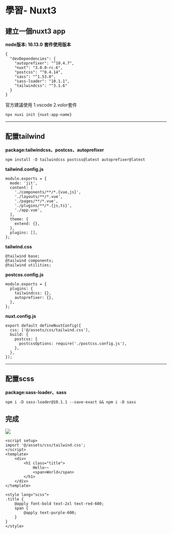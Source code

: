 # 學習- Nuxt3

## 建立一個nuxt3 app

**node版本: 16.13.0**
**套件使用版本**

```javascript=
{
  "devDependencies": {
    "autoprefixer": "^10.4.7",
    "nuxt": "3.0.0-rc.6",
    "postcss": "^8.4.14",
    "sass": "^1.53.0",
    "sass-loader": "10.1.1",
    "tailwindcss": "^3.1.6"
  }
}
```


官方建議使用 
1.vscode
2.volor套件
```shell=
npx nuxi init {nuxt-app-name}
```


---

## 配置tailwind

**package:tailwindcss、postcss、autoprefixer**
```shell=
npm install -D tailwindcss postcss@latest autoprefixer@latest
```

**tailwind.config.js**
```javascript=
module.exports = {
  mode: 'jit',
  content: [
    './components/**/*.{vue,js}',
    './layouts/**/*.vue',
    './pages/**/*.vue',
    './plugins/**/*.{js,ts}',
    './app.vue',
  ],
  theme: {
    extend: {},
  },
  plugins: [],
};
```

**tailwind.css**
```css=
@tailwind base;
@tailwind components;
@tailwind utilities;
```

**postcss.config.js**
```javascript=
module.exports = {
  plugins: {
    tailwindcss: {},
    autoprefixer: {},
  },
};
```

**nuxt.config.js**
```javascript=
export default defineNuxtConfig({
  css: ['@/assets/css/tailwind.css'],
  build: {
    postcss: {
      postcssOptions: require('./postcss.config.js'),
    },
  },
});

```

---


## 配置scss
**package:sass-loader、sass**
```shell=
npm i -D sass-loader@10.1.1 --save-exact && npm i -D sass
```

## 完成
![](https://i.imgur.com/JyBBAGo.png)

```vue=
<script setup>
import '@/assets/css/tailwind.css';
</script>
<template>
    <div>
        <h1 class="title">
            Hello~~
            <span>World</span>
        </h1>
    </div>
</template>

<style lang="scss">
.title {
    @apply font-bold text-2xl text-red-600;
    span {
        @apply text-purple-600;
    }
}
</style>

```